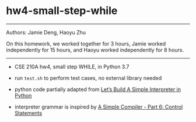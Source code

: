 # hw4-small-step-while

---------------------------------------------------------------
Authors: Jamie Deng, Haoyu Zhu

On this homework, we worked together for 3 hours,
Jamie worked independently for 15 hours,
and Haoyu worked independently for 8 hours.

---------------------------------------------------------------

- CSE 210A hw4, small step WHILE, in Python 3.7

- run `test.sh` to perform test cases, no external library needed
 
- python code partially adapted from [Let’s Build A Simple Interpreter in Python](https://ruslanspivak.com/lsbasi-part7/)
 
- interpreter grammar is inspired by [A Simple Compiler - Part 6: Control Statements](http://www.semware.com/html/06-parse.html)
